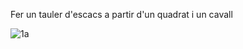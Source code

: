 Fer un tauler d'escacs a partir d'un quadrat i un cavall

![1a](https://user-images.githubusercontent.com/95536223/232203188-02bbd67a-6065-48be-8c3b-c9c9a51fbe16.jpg)
